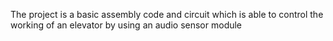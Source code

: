 The project is a basic assembly code and circuit which is able to control the working of an elevator by using an audio sensor module
